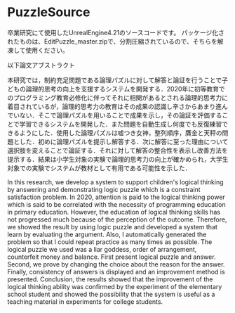 # PuzzleSource

卒業研究にて使用したUnrealEngine4.21のソースコードです。
パッケージ化されたものは、EditPuzzle_master.zipで、分割圧縮されているので、そちらを解凍して使用ください。

以下論文アブストラクト



本研究では，制約充足問題である論理パズルに対して解答と論証を行うことで子どもの論理的思考の向上を支援するシステムを開発する．2020年に初等教育でのプログラミング教育必修化に伴ってそれに相関があるとされる論理的思考力に着目されているが，論理的思考力の教育はその成果の認識し辛さからあまり進んでいない．そこで論理パズルを用いることで成果を示し，その論証を評価することで学習できるシステムを開発した．また問題を自動生成し何度でも反復練習できるようにした．使用した論理パズルは嘘つき女神，整列順序，贋金と天秤の問題とした．初めに論理パズルを提示し解答する．次に解答に至った理由について選択肢を変えることで論証する．それに対して解答の整合性を表示し改善方法を提示する．結果は小学生対象の実験で論理的思考力の向上が確かめられ，大学生対象での実験でシステムが教材として有用である可能性を示した．

In this research, we develop a system to support children's logical thinking by answering and demonstrating logic puzzle which is a constraint satisfaction problem. In 2020, attention is paid to the logical thinking power which is said to be correlated with the necessity of programming education in primary education. However, the education of logical thinking skills has not progressed much because of the perception of the outcome. Therefore, we showed the result by using logic puzzle and developed a system that learn by evaluating the argument. Also, I automatically generated the problem so that I could repeat practice as many times as possible. The logical puzzle we used was a liar goddess, order of arrangement, counterfeit money and balance. First present logical puzzle and answer. Second, we prove by changing the choice about the reason for the answer. Finally, consistency of answers is displayed and an improvement method is presented. Conclusion, the results showed that the improvement of the logical thinking ability was confirmed by the experiment of the elementary school student and showed the possibility that the system is useful as a teaching material in experiments for college students.
